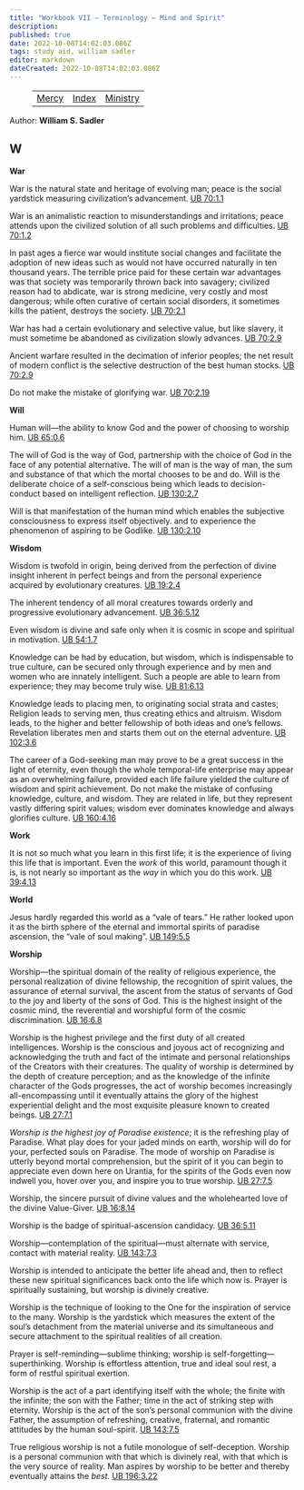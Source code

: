 ```yaml
---
title: "Workbook VII — Terminology — Mind and Spirit"
description: 
published: true
date: 2022-10-08T14:02:03.086Z
tags: study aid, william sadler
editor: markdown
dateCreated: 2022-10-08T14:02:03.086Z
---
```


<figure class="table chapter-navigator">
	<table>
		<tbody>
		<tr>
			<td><a href="/en/article/William_S_Sadler/Workbook_7_Terminology/Mercy">Mercy</a></td>
			<td><a href="/en/article/William_S_Sadler/Workbook_7_Terminology/Index">Index</a></td>
			<td><a href="/en/article/William_S_Sadler/Workbook_7_Terminology/Ministry">Ministry</a></td>
		</tr>
		</tbody>
	</table>
</figure>

Author: **William S. Sadler**

## W

**War**  
  

War is the natural state and heritage of evolving man; peace is the social yardstick measuring civilization’s advancement. [UB 70:1.1](/en/The_Urantia_Book/70#p1_1)  
  
War is an animalistic reaction to misunderstandings and irritations; peace attends upon the civilized solution of all such problems and difficulties. [UB 70:1.2](/en/The_Urantia_Book/70#p1_2)  
  
In past ages a fierce war would institute social changes and facilitate the adoption of new ideas such as would not have occurred naturally in ten thousand years. The terrible price paid for these certain war advantages was that society was temporarily thrown back into savagery; civilized reason had to abdicate, war is strong medicine, very costly and most dangerous; while often curative of certain social disorders, it sometimes kills the patient, destroys the society. [UB 70:2.1](/en/The_Urantia_Book/70#p2_1)  
  
War has had a certain evolutionary and selective value, but like slavery, it must sometime be abandoned as civilization slowly advances. [UB 70:2.9](/en/The_Urantia_Book/70#p2_9)  
  
Ancient warfare resulted in the decimation of inferior peoples; the net result of modern conflict is the selective destruction of the best human stocks. [UB 70:2.9](/en/The_Urantia_Book/70#p2_9)  
  
Do not make the mistake of glorifying war. [UB 70:2.19](/en/The_Urantia_Book/70#p2_19)  
  

**Will**  
  

Human will—the ability to know God and the power of choosing to worship him. [UB 65:0.6](/en/The_Urantia_Book/65#p0_6)  
  
The will of God is the way of God, partnership with the choice of God in the face of any potential alternative. The will of man is the way of man, the sum and substance of that which the mortal chooses to be and do. Will is the deliberate choice of a self-conscious being which leads to decision-conduct based on intelligent reflection. [UB 130:2.7](/en/The_Urantia_Book/130#p2_7)  
  
Will is that manifestation of the human mind which enables the subjective consciousness to express itself objectively. and to experience the phenomenon of aspiring to be Godlike. [UB 130:2.10](/en/The_Urantia_Book/130#p2_10)  
  

**Wisdom**  
  

Wisdom is twofold in origin, being derived from the perfection of divine insight inherent in perfect beings and from the personal experience acquired by evolutionary creatures. [UB 19:2.4](/en/The_Urantia_Book/19#p2_4)  
  
The inherent tendency of all moral creatures towards orderly and progressive evolutionary advancement. [UB 36:5.12](/en/The_Urantia_Book/36#p5_12)  
  
Even wisdom is divine and safe only when it is cosmic in scope and spiritual in motivation. [UB 54:1.7](/en/The_Urantia_Book/54#p1_7)  
  
Knowledge can be had by education, but wisdom, which is indispensable to true culture, can be secured only through experience and by men and women who are innately intelligent. Such a people are able to learn from experience; they may become truly wise. [UB 81:6.13](/en/The_Urantia_Book/81#p6_13)  
  
Knowledge leads to placing men, to originating social strata and castes; Religion leads to serving men, thus creating ethics and altruism. Wisdom leads, to the higher and better fellowship of both ideas and one’s fellows. Revelation liberates men and starts them out on the eternal adventure. [UB 102:3.6](/en/The_Urantia_Book/102#p3_6)  
  
The career of a God-seeking man may prove to be a great success in the light of eternity, even though the whole temporal-life enterprise may appear as an overwhelming failure, provided each life failure yielded the culture of wisdom and spirit achievement. Do not make the mistake of confusing knowledge, culture, and wisdom. They are related in life, but they represent vastly differing spirit values; wisdom ever dominates knowledge and always glorifies culture. [UB 160:4.16](/en/The_Urantia_Book/160#p4_16)  
  

**Work**  
  

It is not so much what you learn in this first life; it is the experience of living this life that is important. Even the _work_ of this world, paramount though it is, is not nearly so important as the _way_ in which you do this work. [UB 39:4.13](/en/The_Urantia_Book/39#p4_13)  
  

**World**  
  

Jesus hardly regarded this world as a “vale of tears.” He rather looked upon it as the birth sphere of the eternal and immortal spirits of paradise ascension, the “vale of soul making”. [UB 149:5.5](/en/The_Urantia_Book/149#p5_5)  
  

**Worship**  
  

Worship—the spiritual domain of the reality of religious experience, the personal realization of divine fellowship, the recognition of spirit values, the assurance of eternal survival, the ascent from the status of servants of God to the joy and liberty of the sons of God. This is the highest insight of the cosmic mind, the reverential and worshipful form of the cosmic discrimination. [UB 16:6.8](/en/The_Urantia_Book/16#p6_8)  
  
Worship is the highest privilege and the first duty of all created intelligences. Worship is the conscious and joyous act of recognizing and acknowledging the truth and fact of the intimate and personal relationships of the Creators with their creatures. The quality of worship is determined by the depth of creature perception; and as the knowledge of the infinite character of the Gods progresses, the act of worship becomes increasingly all-encompassing until it eventually attains the glory of the highest experiential delight and the most exquisite pleasure known to created beings. [UB 27:7.1](/en/The_Urantia_Book/27#p7_1)  
  
_Worship is the highest joy of Paradise existence_; it is the refreshing play of Paradise. What play does for your jaded minds on earth, worship will do for your, perfected souls on Paradise. The mode of worship on Paradise is utterly beyond mortal comprehension, but the spirit of it you can begin to appreciate even down here on Urantia, for the spirits of the Gods even now indwell you, hover over you, and inspire you to true worship. [UB 27:7.5](/en/The_Urantia_Book/27#p7_5)  
  
Worship, the sincere pursuit of divine values and the wholehearted love of the divine Value-Giver. [UB 16:8.14](/en/The_Urantia_Book/16#p8_14)  
  
Worship is the badge of spiritual-ascension candidacy. [UB 36:5.11](/en/The_Urantia_Book/36#p5_11)  
  
Worship—contemplation of the spiritual—must alternate with service, contact with material reality. [UB 143:7.3](/en/The_Urantia_Book/143#p7_3)  
  
Worship is intended to anticipate the better life ahead and, then to reflect these new spiritual significances back onto the life which now is. Prayer is spiritually sustaining, but worship is divinely creative.[](/en/The_Urantia_Book/143#p7_5)  
  
Worship is the technique of looking to the One for the inspiration of service to the many. Worship is the yardstick which measures the extent of the soul’s detachment from the material universe and its simultaneous and secure attachment to the spiritual realities of all creation.  
  
Prayer is self-reminding—sublime thinking; worship is self-forgetting—superthinking. Worship is effortless attention, true and ideal soul rest, a form of restful spiritual exertion.  
  
Worship is the act of a part identifying itself with the whole; the finite with the infinite; the son with the Father; time in the act of striking step with eternity. Worship is the act of the son’s personal communion with the divine Father, the assumption of refreshing, creative, fraternal, and romantic attitudes by the human soul-spirit. [UB 143:7.5](/en/The_Urantia_Book/143#p7_5)  
  
True religious worship is not a futile monologue of self-deception. Worship is a personal communion with that which is divinely real, with that which is the very source of reality. Man aspires by worship to be better and thereby eventually attains the _best._ [UB 196:3.22](/en/The_Urantia_Book/196#p3_22)


<br>

